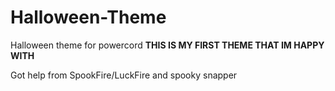 # Halloween-Theme
Halloween theme for powercord **THIS IS MY FIRST THEME THAT IM HAPPY WITH**

Got help from SpookFire/LuckFire and spooky snapper
